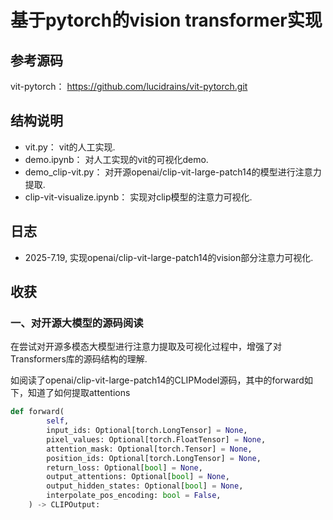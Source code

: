 # 基于pytorch的vision transformer实现

## 参考源码

vit-pytorch： https://github.com/lucidrains/vit-pytorch.git

## 结构说明

- vit.py： vit的人工实现.
- demo.ipynb： 对人工实现的vit的可视化demo.
- demo_clip-vit.py： 对开源openai/clip-vit-large-patch14的模型进行注意力提取.
- clip-vit-visualize.ipynb： 实现对clip模型的注意力可视化.

## 日志

- 2025-7.19, 实现openai/clip-vit-large-patch14的vision部分注意力可视化.


## 收获

### 一、对开源大模型的源码阅读

在尝试对开源多模态大模型进行注意力提取及可视化过程中，增强了对Transformers库的源码结构的理解.

如阅读了openai/clip-vit-large-patch14的CLIPModel源码，其中的forward如下，知道了如何提取attentions

```py
def forward(
        self,
        input_ids: Optional[torch.LongTensor] = None,
        pixel_values: Optional[torch.FloatTensor] = None,
        attention_mask: Optional[torch.Tensor] = None,
        position_ids: Optional[torch.LongTensor] = None,
        return_loss: Optional[bool] = None,
        output_attentions: Optional[bool] = None,
        output_hidden_states: Optional[bool] = None,
        interpolate_pos_encoding: bool = False,
    ) -> CLIPOutput:
```

